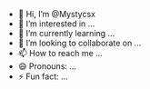 - 👋 Hi, I’m @Mystycsx
- 👀 I’m interested in ...
- 🌱 I’m currently learning ...
- 💞️ I’m looking to collaborate on ...
- 📫 How to reach me ...
- 😄 Pronouns: ...
- ⚡ Fun fact: ...

<!---
Mystycsx/Mystycsx is a ✨ special ✨ repository because its `README.md` (this file) appears on your GitHub profile.
You can click the Preview link to take a look at your changes.
--->
